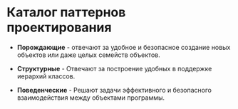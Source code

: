 # Каталог паттернов проектирования

* **Порождающие** - отвечают за удобное и безопасное создание новых объектов или даже целых семейств объектов.

* **Структурные** - Отвечают за построение удобных в поддержке иерархий классов.

* **Поведенческие** - Решают задачи эффективного и безопасного взаимодействия между объектами программы.